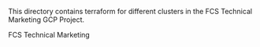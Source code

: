 This directory contains terraform for different clusters in the FCS Technical Marketing GCP Project.

FCS Technical Marketing
